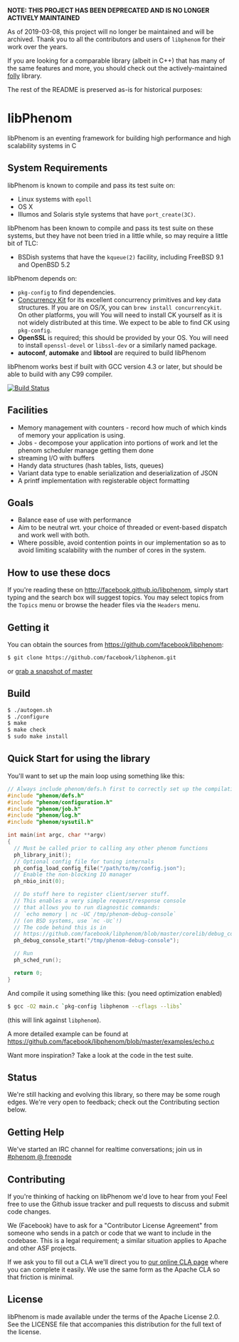 **NOTE: THIS PROJECT HAS BEEN DEPRECATED AND IS NO LONGER ACTIVELY MAINTAINED**

As of 2019-03-08, this project will no longer be maintained and will be archived. Thank you to all the contributors and users of `libphenom` for their work over the years.

If you are looking for a comparable library (albeit in C++) that has many of the same features and more, you should check out the actively-maintained [folly](https://github.com/facebook/folly) library.

The rest of the README is preserved as-is for historical purposes:

# libPhenom

libPhenom is an eventing framework for building high performance and high
scalability systems in C

## System Requirements

libPhenom is known to compile and pass its test suite on:

 * Linux systems with `epoll`
 * OS X
 * Illumos and Solaris style systems that have `port_create(3C)`.

libPhenom has been known to compile and pass its test suite on these
systems, but they have not been tried in a little while, so may require
a little bit of TLC:

 * BSDish systems that have the `kqueue(2)` facility, including
   FreeBSD 9.1 and OpenBSD 5.2

libPhenom depends on:

 * `pkg-config` to find dependencies.
 * [Concurrency Kit](http://concurrencykit.org/) for its excellent
   concurrency primitives and key data structures.
   If you are on OS/X, you can `brew install concurrencykit`.
   On other platforms, you will You will need to install
   CK yourself as it is not widely distributed at this time.
   We expect to be able to find CK using `pkg-config`.
 * **OpenSSL** is required; this should be provided by your OS.
   You will need to install `openssl-devel` or `libssl-dev` or a similarly
   named package.
 * **autoconf**, **automake** and **libtool** are required to build libPhenom

libPhenom works best if built with GCC version 4.3 or later, but should
be able to build with any C99 compiler.

[![Build Status](https://travis-ci.org/facebook/libphenom.png)](https://travis-ci.org/facebook/libphenom)

## Facilities

 * Memory management with counters - record how much of which kinds
   of memory your application is using.
 * Jobs - decompose your application into portions of work
   and let the phenom scheduler manage getting them done
 * streaming I/O with buffers
 * Handy data structures (hash tables, lists, queues)
 * Variant data type to enable serialization and deserialization of
   JSON
 * A printf implementation with registerable object formatting

## Goals

 * Balance ease of use with performance
 * Aim to be neutral wrt. your choice of threaded or event-based dispatch
   and work well with both.
 * Where possible, avoid contention points in our implementation so as to
   avoid limiting scalability with the number of cores in the system.

## How to use these docs

If you're reading these on http://facebook.github.io/libphenom, simply start
typing and the search box will suggest topics.  You may select topics from the
`Topics` menu or browse the header files via the `Headers` menu.

## Getting it

You can obtain the sources from https://github.com/facebook/libphenom:

```bash
$ git clone https://github.com/facebook/libphenom.git
```

or [grab a snapshot of master](https://github.com/facebook/libphenom/archive/master.zip)



## Build

```bash
$ ./autogen.sh
$ ./configure
$ make
$ make check
$ sudo make install
```

## Quick Start for using the library

You'll want to set up the main loop using something like this:

```c
// Always include phenom/defs.h first to correctly set up the compilation env
#include "phenom/defs.h"
#include "phenom/configuration.h"
#include "phenom/job.h"
#include "phenom/log.h"
#include "phenom/sysutil.h"

int main(int argc, char **argv)
{
  // Must be called prior to calling any other phenom functions
  ph_library_init();
  // Optional config file for tuning internals
  ph_config_load_config_file("/path/to/my/config.json");
  // Enable the non-blocking IO manager
  ph_nbio_init(0);

  // Do stuff here to register client/server stuff.
  // This enables a very simple request/response console
  // that allows you to run diagnostic commands:
  // `echo memory | nc -UC /tmp/phenom-debug-console`
  // (on BSD systems, use `nc -Uc`!)
  // The code behind this is in
  // https://github.com/facebook/libphenom/blob/master/corelib/debug_console.c
  ph_debug_console_start("/tmp/phenom-debug-console");

  // Run
  ph_sched_run();

  return 0;
}
```

And compile it using something like this: (you need optimization enabled)

```bash
$ gcc -O2 main.c `pkg-config libphenom --cflags --libs`
```

(this will link against `libphenom`).

A more detailed example can be found at https://github.com/facebook/libphenom/blob/master/examples/echo.c

Want more inspiration?  Take a look at the code in the test suite.

## Status

We're still hacking and evolving this library, so there may be some rough
edges.  We're very open to feedback; check out the Contributing section
below.

## Getting Help

We've started an IRC channel for realtime conversations; join us in
[#phenom @ freenode](irc://#phenom@chat.freenode.net/)

## Contributing

If you're thinking of hacking on libPhenom we'd love to hear from you!
Feel free to use the Github issue tracker and pull requests to discuss and
submit code changes.

We (Facebook) have to ask for a "Contributor License Agreement" from someone
who sends in a patch or code that we want to include in the codebase.  This is
a legal requirement; a similar situation applies to Apache and other ASF
projects.

If we ask you to fill out a CLA we'll direct you to [our online CLA
page](https://developers.facebook.com/opensource/cla) where you can complete it
easily.  We use the same form as the Apache CLA so that friction is minimal.

## License

libPhenom is made available under the terms of the Apache License 2.0.  See the
LICENSE file that accompanies this distribution for the full text of the
license.

